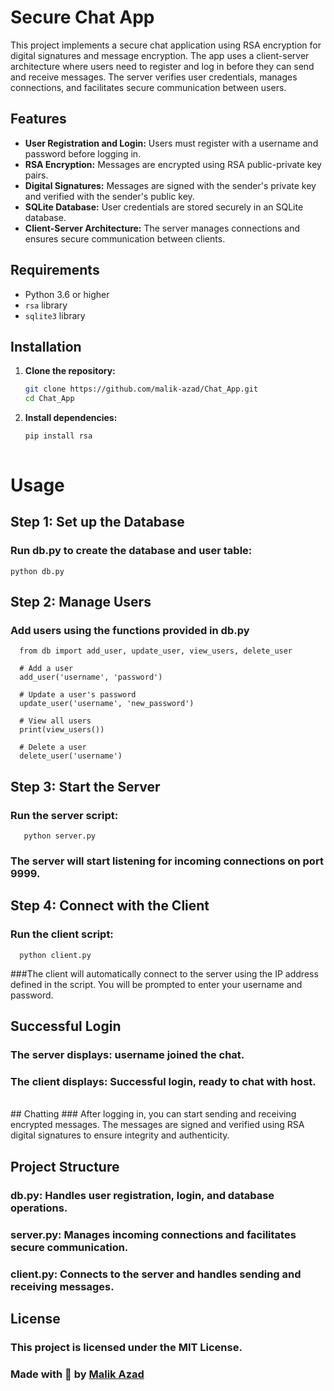 # Secure Chat App

This project implements a secure chat application using RSA encryption for digital signatures and message encryption. The app uses a client-server architecture where users need to register and log in before they can send and receive messages. The server verifies user credentials, manages connections, and facilitates secure communication between users.

## Features

- **User Registration and Login:** Users must register with a username and password before logging in.
- **RSA Encryption:** Messages are encrypted using RSA public-private key pairs.
- **Digital Signatures:** Messages are signed with the sender's private key and verified with the sender's public key.
- **SQLite Database:** User credentials are stored securely in an SQLite database.
- **Client-Server Architecture:** The server manages connections and ensures secure communication between clients.

## Requirements

- Python 3.6 or higher
- `rsa` library
- `sqlite3` library

## Installation

1. **Clone the repository:**
   ```sh
   git clone https://github.com/malik-azad/Chat_App.git
   cd Chat_App
2. **Install dependencies:**
   ```sh
   pip install rsa
  
# Usage
## Step 1: Set up the Database
### Run db.py to create the database and user table:
    python db.py
    
## Step 2: Manage Users
### Add users using the functions provided in db.py
      from db import add_user, update_user, view_users, delete_user
   
      # Add a user
      add_user('username', 'password')
      
      # Update a user's password
      update_user('username', 'new_password')
      
      # View all users
      print(view_users())
      
      # Delete a user
      delete_user('username')

 ## Step 3: Start the Server
 ### Run the server script:
       python server.py

### The server will start listening for incoming connections on port 9999.
   
## Step 4: Connect with the Client
### Run the client script:
      python client.py
      
###The client will automatically connect to the server using the IP address defined in the script. You will be prompted to enter your username and password.

## Successful Login
### The server displays: username joined the chat.
### The client displays: Successful login, ready to chat with host.

<br>
## Chatting
### After logging in, you can start sending and receiving encrypted messages. The messages are signed and verified using RSA digital signatures to ensure integrity and authenticity.

## Project Structure
###  db.py: Handles user registration, login, and database operations.
###  server.py: Manages incoming connections and facilitates secure communication.
###  client.py: Connects to the server and handles sending and receiving messages.

## License
### This project is licensed under the MIT License.

### Made with 🤍 by [Malik Azad](https://www.linkedin.com/in/malikazad)
